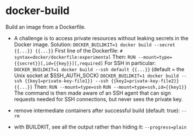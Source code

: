 # docker-build

Build an image from a Dockerfile.

- A challenge is to access private resources without leaking secrets in the Docker image.
Solution:
`DOCKER_BUILDKIT=1 docker build --secret {{...}} {{...}}`
First line of the Dockerfile:
`# syntax=docker/dockerfile:experimental`
Then:
`RUN --mount=type={{secret}}[,id={{key}}][,required]`
For SSH in particular:
`DOCKER_BUILDKIT=1 docker build --ssh default {{...}}`
(default = the Unix socket at $SSH_AUTH_SOCK)
`DOCKER_BUILDKIT=1 docker build --ssh {{key1=private-key-file1}} --ssh {{key2=private-key-file2}} {{...}}`
Then:
`RUN --mount=type=ssh`
`RUN --mount=type=ssh,id={{key1}}`
The command is then made aware of an SSH agent that can sign requests needed for SSH connections, but never sees the private key.

- remove intermediate containers after successful build (default: true):
`--rm`

- with BUILDKIT, see all the output rather than hiding it:
`--progress=plain`
